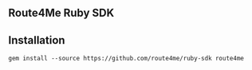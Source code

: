 Route4Me Ruby SDK
-----------------

## Installation

```
gem install --source https://github.com/route4me/ruby-sdk route4me
```

